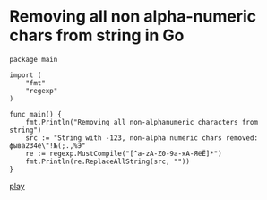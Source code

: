 # Removing all non alpha-numeric chars from string in Go

    package main
    
    import (
    	"fmt"
    	"regexp"
    )
    
    func main() {
    	fmt.Println("Removing all non-alphanumeric characters from string")
    	src := "String with -123, non-alpha numeric chars removed: фыва234ё\"!№(;.,%Э"
    	re := regexp.MustCompile("[^a-zA-Z0-9а-яА-ЯёЁ]*")
    	fmt.Println(re.ReplaceAllString(src, ""))
    }


[play](http://play.golang.org/p/4cvGwt48i6)
